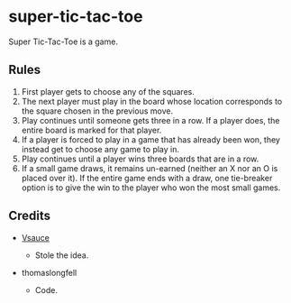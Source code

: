 # super-tic-tac-toe
Super Tic-Tac-Toe is a game.

## Rules

1. First player gets to choose any of the squares.
2. The next player must play in the board whose location corresponds to the square chosen in the previous move.
3. Play continues until someone gets three in a row. If a player does, the entire board is marked for that player.
4. If a player is forced to play in a game that has already been won, they instead get to choose any game to play in.
5. Play continues until a player wins three boards that are in a row.
6. If a small game draws, it remains un-earned (neither an X nor an O is placed over it). If the entire game ends with a draw, one tie-breaker option is to give the win to the player who won the most small games.

## Credits

- [Vsauce](https://www.youtube.com/@Vsauce)
  - Stole the idea.
 
- thomaslongfell
  - Code.
